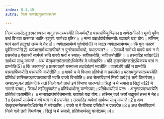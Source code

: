 ```yaml
---
index: 8.3.45
sutra: नित्यं समासेऽनुत्तरपदस्थस्य

---
```

 नित्यं समासेऽनुत्तरपदस्थस्य अनुत्तरपदस्थस्येति किमर्थम्?॥ परमसर्पिःकुण्डिका॥ अथेदानीमनेन मुक्ते पूर्वेण षत्वं विभाषा कस्मान्न भवति-इसुसोः सार्मथ्य इति?॥ ॥ नाना पदार्थयोर्वर्तमानयोः ख्यायते यदा योगः। तस्मिन् षत्वं कार्यं तद्युक्तं तच्च मे नेह॥1॥ व्यपेक्षासार्मथ्ये पूर्वयोगो(1) न चाऽत्र व्यपेक्षासार्मथ्यम्॥ किं पुनः कारणं पूर्वस्मिन्योगे(2) व्यपेक्षासार्मथ्यमाश्रीयते न पुनरेकार्थीभावो, यथाऽन्यत्र?॥ ॥ ऐकार्थ्ये सार्मथ्ये वाक्ये षत्वं न मे प्रसज्येत॥ ऐकार्थ्ये सार्मथ्ये सति वाक्ये षत्वं न स्यात्- सर्पिष्करोति, सर्पिःकरोतीति॥ ॥ तस्मादिह व्यपेक्षां(3) सार्मथ्यं साधु मन्यन्ते॥ अथ चेत्कृदन्तमेतत्ततोऽधिकेनैव मे भवेत्प्राप्तिः॥ यदि कृदन्तमेतत्ततोऽधिकस्य षत्वं न प्राप्नोति(5)॥ किं कारणम्?॥ प्रत्ययग्रहणे यस्मात्स तदादेर्ग्रहणं भवतीति॥ वाक्येऽपि तर्हि न प्राप्नोति परमसर्पिष्करोति परमसर्पिः करोतीति॥ ॥ वाक्ये च मे विभाषा प्रतिषेधो न प्रकल्पेत॥ यदयमनुत्तरपदस्थस्येति प्रतिषेधं शास्तितज्ज्ञापयत्याचार्यो भवति वाक्ये विभाषेति॥ अथ चेत्संविज्ञानं नित्ये षत्वे(1) ततो विभाषेयम्॥ अथाऽव्युत्पन्नं प्रातिपदिकं ततो नित्ये षत्वे प्राप्ते इयं विभाषा आरभ्यते॥ सिद्धं च मे समासे॥ सिद्धं च(2) मे समासे षत्वम्। किमर्थं तर्हीदमुच्यते?॥ प्रतिषेधार्थस्तु यत्नोऽयम्॥ प्रतिषेधार्थोऽयं यत्नः। अनुत्तरपदस्थस्येति प्रतिषेधं वक्ष्यामीति। ॥ नानापदार्थयोर्वर्तमानयोः ख्यायते यदा योगः।      तस्मिन् षत्वं कार्यं तद्युक्तं तच्च मे नेह॥1॥      ऐकार्थ्ये सार्मथ्ये वाक्ये षत्वं न मे प्रसज्येत।      तस्मादिह व्यपेक्षां सार्मथ्यं साधु मन्यन्ते॥2॥      अथ चेत्कृदन्तमेतत्ततोऽधिकेनैव मे भवेत्प्राप्तिः।      वाक्ये च मे विभाषा प्रतिषेधो न प्रकल्पेत॥3॥      अथ चेत्संविज्ञानं नित्ये षत्वे ततो विभाषेयम्।      सिद्धं च मे समासे, प्रतिषेधार्थस्तु यत्नोऽयम्॥4॥ 